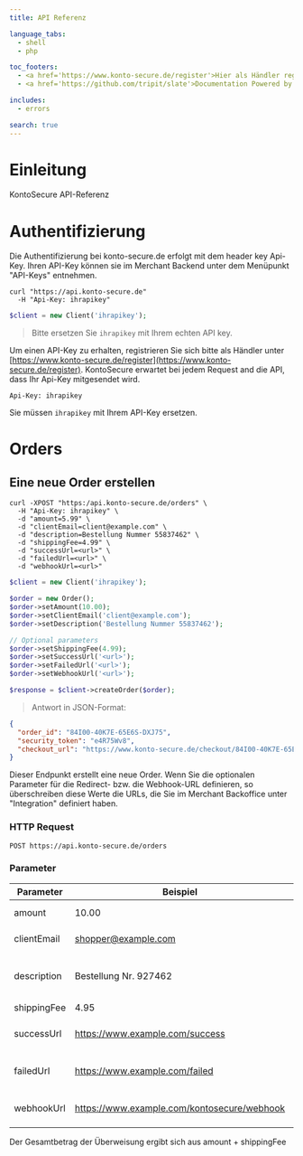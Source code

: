 ```yaml
---
title: API Referenz

language_tabs:
  - shell
  - php

toc_footers:
  - <a href='https://www.konto-secure.de/register'>Hier als Händler registrieren</a>
  - <a href='https://github.com/tripit/slate'>Documentation Powered by Slate</a>

includes:
  - errors

search: true
---
```


# Einleitung

KontoSecure API-Referenz

# Authentifizierung

Die Authentifizierung bei konto-secure.de erfolgt mit dem header key Api-Key.
Ihren API-Key können sie im Merchant Backend unter dem Menüpunkt "API-Keys" entnehmen.

```shell
curl "https://api.konto-secure.de"
  -H "Api-Key: ihrapikey"
```

```php
$client = new Client('ihrapikey');
```

> Bitte ersetzen Sie `ihrapikey` mit Ihrem echten API key.

Um einen API-Key zu erhalten, registrieren Sie sich bitte als Händler unter [https://www.konto-secure.de/register](https://www.konto-secure.de/register).
KontoSecure erwartet bei jedem Request and die API, dass Ihr Api-Key mitgesendet wird.

`Api-Key: ihrapikey`

<aside class="notice">
Sie müssen <code>ihrapikey</code> mit Ihrem API-Key ersetzen.
</aside>

# Orders

## Eine neue Order erstellen

```shell
curl -XPOST "https:/api.konto-secure.de/orders" \
  -H "Api-Key: ihrapikey" \
  -d "amount=5.99" \
  -d "clientEmail=client@example.com" \
  -d "description=Bestellung Nummer 55837462" \
  -d "shippingFee=4.99" \
  -d "successUrl=<url>" \
  -d "failedUrl=<url>" \
  -d "webhookUrl=<url>"
```

```php
$client = new Client('ihrapikey');

$order = new Order();
$order->setAmount(10.00);
$order->setClientEmail('client@example.com');
$order->setDescription('Bestellung Nummer 55837462');

// Optional parameters
$order->setShippingFee(4.99);
$order->setSuccessUrl('<url>');
$order->setFailedUrl('<url>');
$order->setWebhookUrl('<url>');

$response = $client->createOrder($order);
```

> Antwort in JSON-Format:

```json
{
  "order_id": "84I00-40K7E-65E6S-DXJ75",
  "security_token": "e4R75Wv8",
  "checkout_url": "https://www.konto-secure.de/checkout/84I00-40K7E-65E6S-DXJ75/13fd3d881bbbd55c5cab9ebeea0fdf7b91e9bb9c7d7af8563cd95d51fb060a19"
}
```

Dieser Endpunkt erstellt eine neue Order.
Wenn Sie die optionalen Parameter für die Redirect- bzw. die Webhook-URL definieren,
so überschreiben diese Werte die URLs, die Sie im Merchant Backoffice unter "Integration"
definiert haben.

### HTTP Request

`POST https://api.konto-secure.de/orders`

### Parameter

Parameter | Beispiel | Beschreibung | Pflichtfeld
--------- | -------- | ------------ | ------------
amount | 10.00 | Der Betrag den Sie erhalten möchten. | Ja
clientEmail | shopper@example.com | Die Email Adresse des Käufers | Ja
description | Bestellung Nr. 927462 | Der Verwendungszweck auf der Überweisung | Ja
shippingFee | 4.95 | Die Versandkosten. | Nein
successUrl | https://www.example.com/success | Redirect nach erfolgreicher Transaktion | Nein
failedUrl | https://www.example.com/failed | Redirect nach fehlgeschlagener Transaktion | Nein
webhookUrl | https://www.example.com/kontosecure/webhook | Endpunkt empfängt Transaktionsdetails via POST Request | Nein

<aside class="success">
Der Gesamtbetrag der Überweisung ergibt sich aus amount + shippingFee
</aside>


